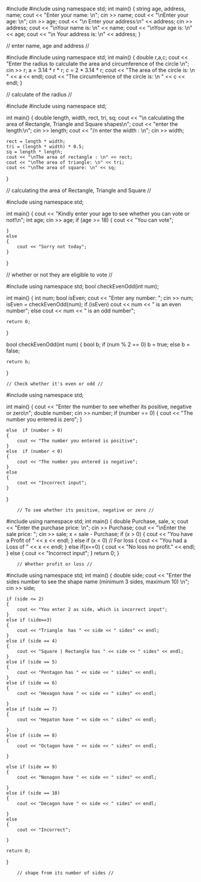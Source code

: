 #include <iostream>
#include <string>
using namespace std;
int main()
{
string age, address, name;
cout << "Enter your name: \n";
cin >> name;
cout << "\nEnter your age: \n";
cin >> age;
cout << "\n Enter your address:\n" << address;
cin >> address;
cout << "\nYour name is: \n" << name;
cout << "\nYour age is: \n" << age;
cout << "\n Your address is: \n" << address;
}
  
  // enter name, age and address //
  
#include <iostream>
#include <string>
using namespace std;
int main()
{
double r,a,c;
cout << "Enter the radius to calculate the area and circumference of the circle \n";
cin >> r;
a = 3.14 * r * r;
c = 2 * 3.14 * r;
cout << "The area of the circle is: \n " << a << endl;
cout << "The circumference of the circle is: \n " << c << endl;
}
  
  // calculate of the radius //
  
  #include <iostream>
#include <string>
using namespace std;

int main()
{
	double length, width, rect, tri, sq;
	cout << "\n calculating the area of Rectangle, Triangle and Square shapes\n";
	cout << "enter the length:\n";
	cin >> length;
	cout << "/n enter the width : \n";
	cin >> width;

	rect = length * width;
	tri = (length * width) * 0.5;
	sq = length * length;
	cout << "\nThe area of rectangle : \n" << rect;
	cout << "\nThe area of triangle: \n" << tri;
	cout << "\nThe area of square: \n" << sq;
}
  
  // calculating the area of Rectangle, Triangle and Square //
  
  
#include <iostream>
using namespace std;

int main()
{
    cout << "Kindly enter your age to see whether you can vote or not!\n";
    int age;
    cin >> age;
    if (age >= 18)
    {
        cout << "You can vote";

    }
    else
    {
        cout << "Sorry not today";
    }

}
	
  // whether or not they are eligible to vote //
	

#include <iostream>
using namespace std;
bool checkEvenOdd(int num);

int main() {
    int num;
    bool isEven;
    cout << "Enter any number: ";
    cin >> num;
    isEven = checkEvenOdd(num);
    if (isEven)
        cout << num << " is an even number";
    else
        cout << num << " is an odd number";

    return 0;
}

bool checkEvenOdd(int num) {
    bool b;
    if (num % 2 == 0)
        b = true;
    else
        b = false;

    return b;
}
	
	// Check whether it's even or odd //

	
#include <iostream>
using namespace std;

int main()
{
    cout << "Enter the number to see whether its positive, negative or zero\n";
    double number;
    cin >> number;
    if (number == 0)
    {
        cout << "The number you entered is zero";
    }

    else  if (number > 0)
    {
        cout << "The number you entered is positive";
    }
    else  if (number < 0)
    {
        cout << "The number you entered is negative";
    }
    else
    {
        cout << "Incorrect input";
    }
}
		
		// To see whether its positive, negative or zero //

		
#include<iostream>
using namespace std;
int main()
{
	double Purchase, sale, x;
	cout << "Enter the purchase price: \n";
	cin >> Purchase;
	cout << "\nEnter the sale price: ";
	cin >> sale;
	x = sale - Purchase; 
	if (x > 0) 
	{
		cout << "You have a Profit of " << x << endl;
	}
	else if (x < 0) // For loss
	{
		cout << "You had a Loss of " << x << endl;
	}
	else if(x==0)
	{
		cout << "No loss no profit." << endl;
	}
	else
	{
		cout << "Incorrect input";
	}
	return 0;
}
			
		// Whether profit or loss //	

		
#include<iostream>
using namespace std;
int main()
{
	double side;
	cout << "Enter the sides number to see the shape name (minimum 3 sides, maximum 10) \n";
	cin >> side;
	
	if (side <= 2)
	{
		cout << "You enter 2 as side, which is incorrect input";
	}
	else if (side==3) 
	{
		cout << "Triangle  has " << side << " sides" << endl;
	}
	else if (side == 4)
	{
		cout << "Square | Rectangle has " << side << " sides" << endl;
	}
	else if (side == 5)
	{
		cout << "Pentagon has " << side << " sides" << endl;
	}
	else if (side == 6)
	{
		cout << "Hexagon have " << side << " sides" << endl;

	}
	else if (side == 7)
	{
		cout << "Hepaton have " << side << " sides" << endl;

	}
	else if (side == 8)
	{
		cout << "Octagon have " << side << " sides" << endl;

	}

	else if (side == 9)
	{
		cout << "Nonagon have " << side << " sides" << endl;

	}
	else if (side == 10)
	{
		cout << "Decagon have " << side << " sides" << endl;

	}
	else 
	{
		cout << "Incorrect";

	}

	return 0;
}
			
		// shape from its number of sides //	
